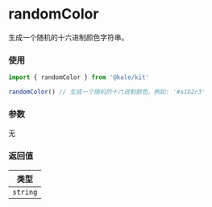 # randomColor

生成一个随机的十六进制颜色字符串。

### 使用

```ts
import { randomColor } from '@kale/kit'

randomColor() // 生成一个随机的十六进制颜色，例如: '#a1b2c3'
```

### 参数

无

### 返回值

|   类型   |
| :------: |
| `string` |
